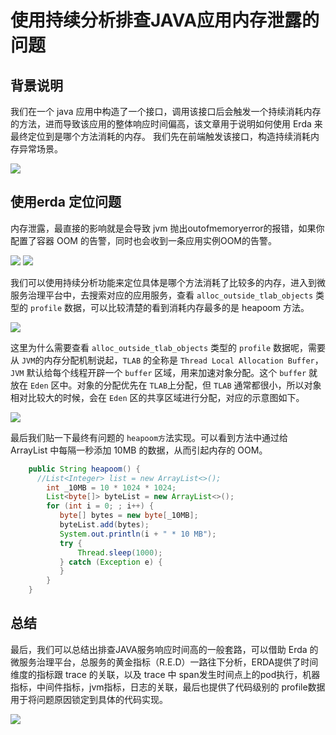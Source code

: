 # 使用持续分析排查JAVA应用内存泄露的问题

## 背景说明
我们在一个 java 应用中构造了一个接口，调用该接口后会触发一个持续消耗内存的方法，进而导致该应用的整体响应时间偏高，该文章用于说明如何使用 Erda 来最终定位到是哪个方法消耗的内存。
我们先在前端触发该接口，构造持续消耗内存异常场景。

![](http://terminus-paas.oss-cn-hangzhou.aliyuncs.com/paas-doc/2023/07/04/66315bc1-fe8e-49b8-a095-ccabf55677eb.png)

## 使用erda 定位问题
内存泄露，最直接的影响就是会导致 jvm 抛出outofmemoryerror的报错，如果你配置了容器 OOM 的告警，同时也会收到一条应用实例OOM的告警。

![](http://terminus-paas.oss-cn-hangzhou.aliyuncs.com/paas-doc/2023/07/04/c500432e-87fb-4c20-8a11-379a0f6f7633.png)
![](http://terminus-paas.oss-cn-hangzhou.aliyuncs.com/paas-doc/2023/07/04/3a4cc8d2-d10d-4134-baea-ac67fd69944f.png)

我们可以使用持续分析功能来定位具体是哪个方法消耗了比较多的内存，进入到微服务治理平台中，去搜索对应的应用服务，查看 `alloc_outside_tlab_objects` 类型的 `profile` 数据，可以比较清楚的看到消耗内存最多的是 heapoom 方法。

![](http://terminus-paas.oss-cn-hangzhou.aliyuncs.com/paas-doc/2023/07/04/1fdcfc6f-ba8b-4f55-97da-62abad7f64f7.png)

这里为什么需要查看 `alloc_outside_tlab_objects` 类型的 `profile` 数据呢，需要从 `JVM`的内存分配机制说起，`TLAB` 的全称是 `Thread Local Allocation Buffer`，`JVM` 默认给每个线程开辟一个 `buffer` 区域，用来加速对象分配。这个 `buffer` 就放在 `Eden` 区中。对象的分配优先在 `TLAB`上分配，但 `TLAB` 通常都很小，所以对象相对比较大的时候，会在 `Eden` 区的共享区域进行分配，对应的示意图如下。

![](http://terminus-paas.oss-cn-hangzhou.aliyuncs.com/paas-doc/2023/07/04/1142b5f9-e8b0-4617-8a2f-dfea93e199ab.png)

最后我们贴一下最终有问题的 `heapoom方`法实现。可以看到方法中通过给 ArrayList 中每隔一秒添加 10MB 的数据，从而引起内存的 OOM。

```java
    public String heapoom() {
      //List<Integer> list = new ArrayList<>();
        int _10MB = 10 * 1024 * 1024;
        List<byte[]> byteList = new ArrayList<>();
        for (int i = 0; ; i++) {
           byte[] bytes = new byte[_10MB];
           byteList.add(bytes);
           System.out.println(i + " * 10 MB");
           try {
               Thread.sleep(1000);
           } catch (Exception e) {
           }
        }
    }

```
## 总结
最后，我们可以总结出排查JAVA服务响应时间高的一般套路，可以借助 Erda 的微服务治理平台，总服务的黄金指标（R.E.D）一路往下分析，ERDA提供了时间维度的指标跟 trace 的关联，以及 trace 中 span发生时间点上的pod执行，机器指标，中间件指标，jvm指标，日志的关联，最后也提供了代码级别的 profile数据用于将问题原因锁定到具体的代码实现。

![](http://terminus-paas.oss-cn-hangzhou.aliyuncs.com/paas-doc/2023/07/04/d68150cf-4e66-4e68-b4ae-e3d78cd24f88.png)
